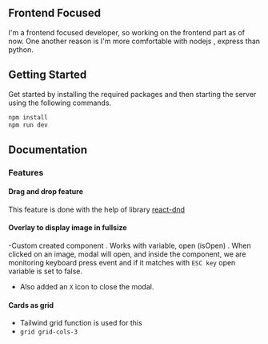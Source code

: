## Frontend Focused

I'm a frontend focused developer, so working on the frontend part as of now. One another reason is I'm more comfortable with nodejs , express than python. 

## Getting Started

Get started by installing the required packages and then starting the server using the following commands.

```bash
npm install
npm run dev
```

## Documentation

### Features 
#### Drag and drop feature
This feature is done with the help of library [react-dnd](https://react-dnd.github.io/react-dnd/examples/sortable/simple)

#### Overlay to display image in fullsize
-Custom created component . Works with variable, open (isOpen) . When clicked on an image, modal will open, and inside the component, we are monitoring keyboard press event and if it matches with `ESC key` open variable is set to false. 
- Also added an `X` icon to close the modal.

#### Cards as grid
- Tailwind grid function is used for this
- ```grid grid-cols-3```

